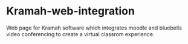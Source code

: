 # Kramah-web-integration
Web page for Kramah software which integrates moodle and bluebells video conferencing to create a virtual classrom experience.
